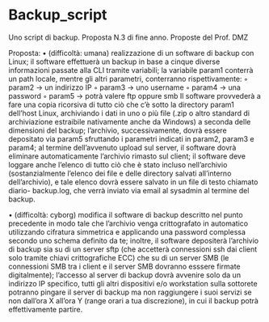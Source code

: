 # Backup_script 
Uno script di backup. Proposta N.3 di fine anno. Proposte del Prof. DMZ


Proposta:
• (difficoltà: umana) realizzazione di un software di backup con Linux; il software effettuerà
un backup in base a cinque diverse informazioni passate alla CLI tramite variabili; la
variabile param1 conterrà un path locale, mentre gli altri parametri, conterranno
rispettivamente:
◦ param2 → un indirizzo IP
◦ param3 → uno username
◦ param4 → una password
◦ param5 → potrà valere ftp oppure smb
Il software provvederà a fare una copia ricorsiva di tutto ciò che c’è sotto la directory
param1 dell’host Linux, archiviando i dati in uno o più file (.zip o altro standard di archiviazione
estraibile nativamente anche da Windows) a seconda delle dimensioni del backup; l’archivio,
successivamente, dovrà essere depositato via param5 sfruttando i parametri indicati in param2,
param3 e param4; al termine dell’avvenuto upload sul server, il software dovrà eliminare
automaticamente l’archivio rimasto sul client; il software deve loggare anche l’elenco di tutto ciò
che è stato incluso nell’archivio (sostanzialmente l’elenco dei file e delle directory salvati
all’interno dell’archivio), e tale elenco dovrà essere salvato in un file di testo chiamato diario-
backup.log, che verrà inviato via email al sysadmin al termine del backup.

• (difficoltà: cyborg) modifica il software di backup descritto nel punto precedente in modo
tale che l’archivio venga crittografato in automatico utilizzando cifratura simmetrica e
applicando una password complessa secondo uno schema definito da te; inoltre, il
software depositerà l’archivio di backup sia su di un server sftp (che accetterà connessioni
ssh dai client solo tramite chiavi crittografiche ECC) che su di un server SMB (le
connessioni SMB tra i client e il server SMB dovranno esssere firmate digitalmente);
l’accesso al server di backup dovrà avvenire solo da un indirizzo IP specifico, tutti gli altri
dispositivi e/o workstation sulla sottorete potranno pingare il server di backup ma non
raggiungere i suoi servizi se non dall’ora X all’ora Y (range orari a tua discrezione), in cui il
backup potrà effettivamente partire.
